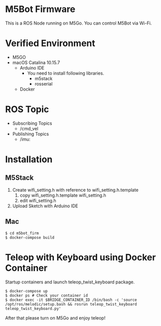 M5Bot Firmware
==============

This is a ROS Node running on M5Go.
You can control M5Bot via Wi-Fi.

# Verified Environment

* M5GO
* macOS Catalina 10.15.7
  * Arduino IDE
    * You need to install following libraries.
      * m5stack
      * rosserial
  * Docker


# ROS Topic

* Subscribing Topics
  * /cmd_vel
* Publishing Topics
  * /imu:

# Installation

## M5Stack

1. Create wifi_setting.h with reference to wifi_setting.h.template
   1. copy wifi_setting.h.template wifi_setting.h
   2. edit wifi_setting.h
2. Upload Sketch with Arduino IDE

## Mac

```
$ cd m5bot_firm
$ docker-compose build
```

# Teleop with Keyboard using Docker Container

Startup containers and launch teleop_twist_keyboard package.

```
$ docker-compose up
$ docker ps # Check your container id
$ docker exec -it $BRIDGE_CONTAINER_ID /bin/bash -c 'source /opt/ros/melodic/setup.bash && rosrun teleop_twist_keyboard teleop_twist_keyboard.py'
```

After that please turn on M5Go and enjoy teleop!
